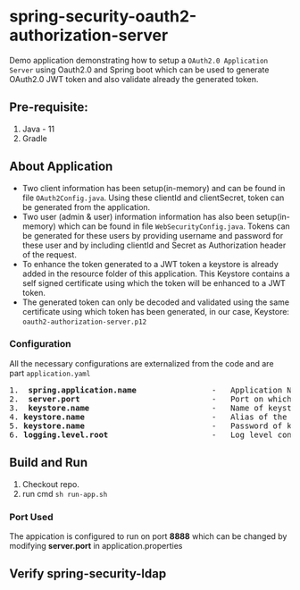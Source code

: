 # spring-security-oauth2-authorization-server
Demo application demonstrating how to setup a `OAuth2.0 Application Server` using Oauth2.0 and Spring boot which can be used to generate OAuth2.0 JWT token and also validate already the generated token.

## Pre-requisite:
1. Java - 11
2. Gradle

## About Application
- Two client information has been setup(in-memory) and can be found in file `OAuth2Config.java`. Using these clientId and clientSecret, token can be generated from the application.
- Two user (admin & user) information information has also been setup(in-memory) which can be found in file `WebSecurityConfig.java`. Tokens can be generated for these users by providing username and password for these user and by including clientId and Secret as Authorization header of the request.
- To enhance the token generated to a JWT token a keystore is already added in the resource folder of this application. This Keystore contains a self signed certificate using which the token will be enhanced to a JWT token. 
- The generated token can only be decoded and validated using the same certificate using which token has been generated, in our case, Keystore: `oauth2-authorization-server.p12`

### Configuration
All the necessary configurations are externalized from the code and are part `application.yaml`
<pre>
1.  <b>spring.application.name</b>                -   Application Name
2.  <b>server.port</b>                            -   Port on which application will run.
3.  <b>keystore.name</b>                          -   Name of keystore in the classpath(resource directory, as we are using class path reader to read the file).
4. <b>keystore.name</b>                           -   Alias of the certificate in the keystore to be used.
5. <b>keystore.name</b>                           -   Password of keystore.
6. <b>logging.level.root</b>                      -   Log level configuration.
</pre>
## Build and Run
1. Checkout repo.
2. run cmd `sh run-app.sh`


### Port Used 
The appication is configured to run on port **8888** which can be changed by modifying **server.port** in application.properties 

## Verify spring-security-ldap


